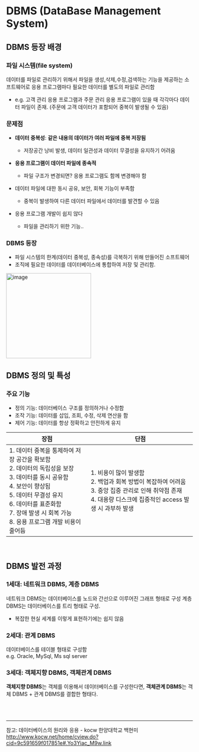 # DBMS (DataBase Management System)

## DBMS 등장 배경

### 파일 시스템(file system)

데이터를 파일로 관리하기 위해서 파일을 생성,삭제,수정,검색하는 기능을 제공하는 소프트웨어로 응용 프로그램마다 필요한 데이터를 별도의 파일로 관리함
+ e.g. 고객 관리 응용 프로그램과 주문 관리 응용 프로그램이 있을 때 각각마다 데이터 파일이 존재. (주문에 고객 데이터가 포함되어 중복이 발생될 수 있음)

### 문제점
+ **데이터 중복성**: **같은 내용의 데이터가 여러 파일에 중복 저장됨**
  + 저장공간 낭비 발생, 데이터 일관성과 데이터 무결성을 유지하기 어려움
  
+ **응용 프로그램이 데이터 파일에 종속적**
  + 파일 구조가 변경되면? 응용 프로그램도 함께 변경해야 함
+ 데이터 파일에 대한 동시 공유, 보안, 회복 기능이 부족함
  + 중복이 발생하여 다른 데이터 파일에서 데이터를 발견할 수 있음
+ 응용 프로그램 개발이 쉽지 않다
  + 파일을 관리하기 위한 기능..

### DBMS 등장

+ 파일 시스템의 한계(데이터 중복성, 종속성)를 극복하기 위해 만들어진 소프트웨어
+ 조직에 필요한 데이터를 데이터베이스에 통합하여 저장 및 관리함.

<img width="229" alt="image" src="https://user-images.githubusercontent.com/56334513/170207302-50ed86cc-ca80-44c7-a843-849e0953febd.png">

<br>

## DBMS 정의 및 특성

### 주요 기능

+ 정의 기능: 데이터베이스 구조를 정의하거나 수정함
+ 조작 기능: 데이터를 삽입, 조회, 수정, 삭제 연산을 함
+ 제어 기능: 데이터를 항상 정확하고 안전하게 유지

| 장점                                                                                                                                                                       | 단점                                                                                                            |
|--------------------------------------------------------------------------------------------------------------------------------------------------------------------------|---------------------------------------------------------------------------------------------------------------|
| 1. 데이터 중복을 통제하여 저장 공간을 확보함<br/> 2. 데이터의 독립성을 보장<br/> 3. 데이터를 동시 공유함<br/> 4. 보안이 향상됨<br/>5. 데이터 무결성 유지<br/>6. 데이터를 표준화함<br/> 7. 장애 발생 시 회복 가능 <br/> 8. 응용 프로그램 개발 비용이 줄어듬 | 1. 비용이 많이 발생함<br/>2. 백업과 회복 방법이 복잡하여 어려움<br/> 3. 중앙 집중 관리로 인해 취약점 존재<br/> 4. 대용량 디스크에 집중적인 access 발생 시 과부하 발생 |

<br>

## DBMS 발전 과정

### 1세대: 네트워크 DBMS, 계층 DBMS

네트워크 DBMS는 데이터베이스를 노드와 간선으로 이루어진 그래프 형태로 구성
계층 DBMS는 데이터베이스를 트리 형태로 구성.

+ 복잡한 현실 세계를 이렇게 표현하기에는 쉽지 않음

### 2세대: 관계 DBMS

데이터베이스를 테이블 형태로 구성함 <br>
e.g. Oracle, MySql, Ms sql server

### 3세대: 객체지향 DBMS, 객체관계 DBMS

**객체지향 DBMS**는 객체를 이용해서 데이터베이스를 구성한다면, **객체관계 DBMS**는 객체 DBMS + 관계 DBMS를 결합한 형태다.

<br>
<br>

---
참고: 데이터베이스의 원리와 응용 - kocw 한양대학교 백현미 http://www.kocw.net/home/cview.do?cid=9c591659f017851e#.Yo3Yiac_M9w.link